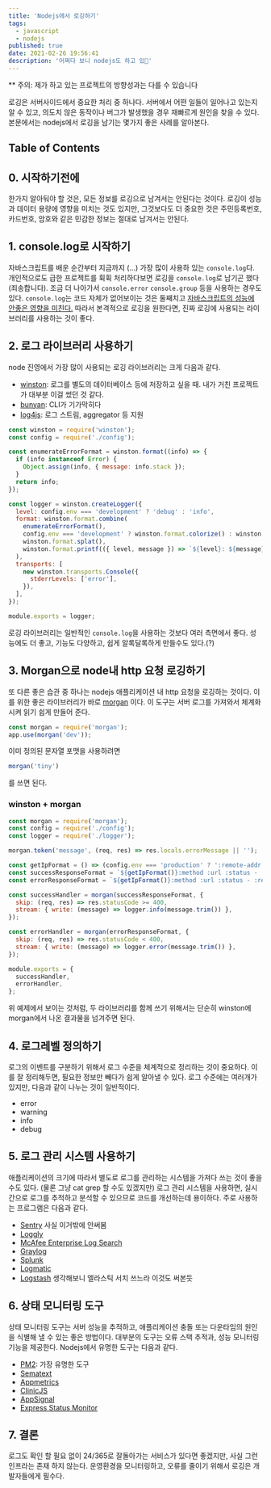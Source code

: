 ```yaml
---
title: 'Nodejs에서 로깅하기'
tags:
  - javascript
  - nodejs
published: true
date: 2021-02-26 19:56:41
description: '어쩌다 보니 nodejs도 하고 있🤣'
---
```


** 주의: 제가 하고 있는 프로젝트의 방향성과는 다를 수 있습니다

로깅은 서버사이드에서 중요한 처리 중 하나다. 서버에서 어떤 일들이 일어나고 있는지 알 수 있고, 의도치 않은 동작이나 버그가 발생했을 경우 재빠르게 원인을 찾을 수 있다. 본문에서는 nodejs에서 로깅을 남기는 몇가지 좋은 사례를 알아본다.

## Table of Contents

## 0. 시작하기전에

한가지 알아둬야 할 것은, 모든 정보를 로깅으로 남겨서는 안된다는 것이다. 로깅이 성능과 데이터 용량에 영향을 미치는 것도 있지만, 그것보다도 더 중요한 것은 주민등록번호, 카드번호, 암호와 같은 민감한 정보는 절대로 남겨서는 안된다. 

## 1. console.log로 시작하기

자바스크립트를 배운 순간부터 지금까지 (...) 가장 많이 사용하 있는 `console.log`다. 개인적으로도 급한 프로젝트를 휙휙 처리하다보면 로깅을 `console.log`로 남기곤 했다 (죄송합니다). 조금 더 나아가서 `console.error` `console.group` 등을 사용하는 경우도 있다. `console.log`는 코드 자체가 없어보이는 것은 둘째치고 [자바스크립트의 성능에 안좋은 영향을 미친다.](https://stackoverflow.com/a/11426318) 따라서 본격적으로 로깅을 원한다면, 진짜 로깅에 사용되는 라이브러리를 사용하는 것이 좋다.

## 2. 로그 라이브러리 사용하기

node 진영에서 가장 많이 사용되는 로깅 라이브러리는 크게 다음과 같다.

- [winston](https://github.com/winstonjs/winston): 로그를 별도의 데이터베이스 등에 저장하고 싶을 때. 내가 거친 프로젝트가 대부분 이걸 썼던 것 같다.
- [bunyan](https://github.com/trentm/node-bunyan): CLI가 기가막히다
- [log4js](https://github.com/log4js-node/log4js-node): 로그 스트림, aggregator 등 지원

```javascript
const winston = require('winston');
const config = require('./config');

const enumerateErrorFormat = winston.format((info) => {
  if (info instanceof Error) {
    Object.assign(info, { message: info.stack });
  }
  return info;
});

const logger = winston.createLogger({
  level: config.env === 'development' ? 'debug' : 'info',
  format: winston.format.combine(
    enumerateErrorFormat(),
    config.env === 'development' ? winston.format.colorize() : winston.format.uncolorize(),
    winston.format.splat(),
    winston.format.printf(({ level, message }) => `${level}: ${message}`)
  ),
  transports: [
    new winston.transports.Console({
      stderrLevels: ['error'],
    }),
  ],
});

module.exports = logger;
```

로깅 라이브러리는 일반적인 `console.log`을 사용하는 것보다 여러 측면에서 좋다. 성능에도 더 좋고, 기능도 다양하고, 쉽게 알록달록하게 만들수도 있다.(?)

## 3. Morgan으로 node내 http 요청 로깅하기

또 다른 좋은 습관 중 하나는 nodejs 애플리케이션 내 http 요청을 로깅하는 것이다. 이를 위한 좋은 라이브러리가 바로 [morgan](https://github.com/expressjs/morgan) 이다. 이 도구는 서버 로그를 가져와서 체계화 시켜 읽기 쉽게 만들어 준다.

```javascript
const morgan = require('morgan');
app.use(morgan('dev'));
```

이미 정의된 문자열 포맷을 사용하려면

```javascript
morgan('tiny')
```

를 쓰면 된다.

### winston + morgan

```javascript
const morgan = require('morgan');
const config = require('./config');
const logger = require('./logger');

morgan.token('message', (req, res) => res.locals.errorMessage || '');

const getIpFormat = () => (config.env === 'production' ? ':remote-addr - ' : '');
const successResponseFormat = `${getIpFormat()}:method :url :status - :response-time ms`;
const errorResponseFormat = `${getIpFormat()}:method :url :status - :response-time ms - message: :message`;

const successHandler = morgan(successResponseFormat, {
  skip: (req, res) => res.statusCode >= 400,
  stream: { write: (message) => logger.info(message.trim()) },
});

const errorHandler = morgan(errorResponseFormat, {
  skip: (req, res) => res.statusCode < 400,
  stream: { write: (message) => logger.error(message.trim()) },
});

module.exports = {
  successHandler,
  errorHandler,
};
```

위 예제에서 보이는 것처럼, 두 라이브러리를 함께 쓰기 위해서는 단순히 winston에 morgan에서 나온 결과물을 넘겨주면 된다.

## 4. 로그레벨 정의하기

로그의 이벤트를 구분하기 위해서 로그 수준을 체계적으로 정리하는 것이 중요하다. 이를 잘 정리해두면, 필요한 정보만 빼다가 쉽게 알아낼 수 있다. 로그 수준에는 여러개가 있지만, 다음과 같이 나누는 것이 일반적이다.

- error
- warning
- info
- debug

## 5. 로그 관리 시스템 사용하기

애플리케이션의 크기에 따라서 별도로 로그를 관리하는 시스템을 가져다 쓰는 것이 좋을 수도 있다. (물론 그냥 cat grep 할 수도 있겠지만) 로그 관리 시스템을 사용하면, 실시간으로 로그를 추적하고 분석할 수 있으므로 코드를 개선하는데 용이하다. 주로 사용하는 프로그램은 다음과 같다.

- [Sentry](https://sentry.io/welcome/) 사실 이거밖에 안써봄
- [Loggly](https://www.loggly.com/)
- [McAfee Enterprise Log Search](https://www.mcafee.com/enterprise/ko-kr/products/enterprise-log-search.html)
- [Graylog](https://www.graylog.org/)
- [Splunk](https://www.splunk.com/)
- [Logmatic](https://logmatic.com/)
- [Logstash](https://www.elastic.co/kr/logstash) 생각해보니 엘라스틱 서치 쓰느라 이것도 써본듯


## 6. 상태 모니터링 도구

상태 모니터링 도구는 서버 성능을 추적하고, 애플리케이션 충돌 또는 다운타임의 원인을 식별해 낼 수 있는 좋은 방법이다. 대부분의 도구는 오류 스택 추적과, 성능 모니터링 기능을 제공한다. Nodejs에서 유명한 도구는 다음과 같다.

- [PM2](https://pm2.keymetrics.io/): 가장 유명한 도구 
- [Sematext](https://sematext.com/)
- [Appmetrics](https://www.app-metrics.io/)
- [ClinicJS](https://clinicjs.org/)
- [AppSignal](https://appsignal.com/)
- [Express Status Monitor](https://github.com/RafalWilinski/express-status-monitor)

## 7. 결론

로그도 확인 할 필요 없이 24/365로 잘돌아가는 서비스가 있다면 좋겠지만, 사실 그런 인프라는 존재 하지 않는다. 운영환경을 모니터링하고, 오류를 줄이기 위해서 로깅은 개발자들에게 필수다. 